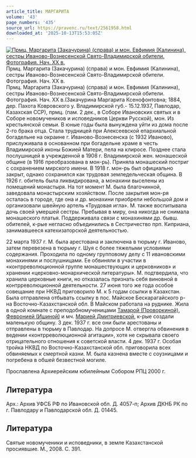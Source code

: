 ```yaml
---
article_title: МАРГАРИТА
volume: '43'
page_numbers: '435'
source_url: https://pravenc.ru/text/2561958.html
downloaded_at: '2025-10-13T15:53:05Z'
---
```


[![Прмц. Маргарита (Закачурина) (справа) и мон. Евфимия (Калинина), сестры Иваново-Вознесенской Свято-Владимирской обители. Фотография. Нач. ХХ в.](https://pravenc.ru/data/2020/06/21/1236348584/i200.jpg "Кликните для увеличения картинки")](https://pravenc.ru/data/2020/06/21/1236348584/i400.jpg)Прмц. Маргарита (Закачурина) (справа) и мон. Евфимия (Калинина), сестры Иваново-Вознесенской Свято-Владимирской обители. Фотография. Нач. ХХ в.  
Прмц. Маргарита (Закачурина) (справа) и мон. Евфимия (Калинина), сестры Иваново-Вознесенской Свято-Владимирской обители. Фотография. Нач. ХХ в.(Закачурина Маргарита Ксенофонтовна; 1884, дер. Пахота Ковровского у. Владимирской губ.- 15.12.1937, Павлодар, Казахская ССР), прмц. (пам. 2 дек., в Соборе Ивановских святых и в Соборе новомучеников и исповедников Церкви Русской), мон. Из крестьянской семьи. В юные годы была вынуждена уйти из дома после 2-го брака отца. Стала трудницей при Алексеевской епархиальной богадельне на окраине г. Иваново-Вознесенска (с 1932 Иваново), прислуживала в основанном при богадельне храме в честь Владимирской иконы Божией Матери, пела на клиросе. Позднее стала послушницей в учрежденной в 1908 г. Владимирской жен. монашеской общине (в 1916 преобразована в мон-рь). Приняла монашеский постриг с сохранением мирского имени. В 1918 г. мон-рь был официально закрыт, однако сохранился как трудовая земледельческая община. В 1926 г. обитель была ликвидирована, а монахини выселены из помещений монастыря. На тот момент М. была благочинной, заведовала монастырским хозяйством. После закрытия мон-ря осталась в городе, где она и др. монахини приобрели небольшой дом и организовали швейную артель «Трудовая игла». М. также воспитывала дочь своей умершей сестры. Пребывая в миру, она никогда не снимала монашеского платья. Поддерживала связи с монахинями др. бывш. обителей, к-рые негласно объединились в Сестричество прп. Киприана, занимавшееся катехизаторской деятельностью.

22 марта 1937 г. М. была арестована и заключена в тюрьму г. Иваново, затем перевезена в тюрьму г. Шуя с более тяжелыми условиями содержания. Проходила по одному групповому делу с 11 ивановскими монахинями и послушницами. Ее обвиняли в участии в «контрреволюционной группе монашествующих и церковников» и хранении «церковно-монархической литературы». М. подтвердила, что хранила церковные книги, но отказалась признать себя виновной в контрреволюционной деятельности. 27 июня того же года особое совещание при НКВД приговорило М. к 5 годам ссылки в Казахстан. Была отправлена отбывать ссылку в пос. Майское Бескарагайского р-на Восточно-Казахстанской обл. В Майском работала на руднике. Жила в одной комнате с преподобномученицами [Тамарой (Проворкиной)](<https://pravenc.ru/text/Тамарой (Проворкиной).html>),  [Февронией (Ишиной)](<https://pravenc.ru/text/Февронией (Ишиной).html>) и мч. [Марией Дмитриевской](<https://pravenc.ru/text/Марией Дмитриевской.html>), к-рые создали маленькую общину. 3 дек. 1937 г. все они были арестованы и отправлены в тюрьму в Павлодар. На допросе М. отвергла обвинения в ведении «контрреволюционной агитации», хотя не скрывала своего отрицательного отношения к советской власти. 4 дек. 1937 г. Особая тройка НКВД по Восточно-Казахстанской обл. приговорила всех обвиняемых к смертной казни. М. была казнена вместе с соузницами и погребена в обшей безвестной могиле.

Прославлена Архиерейским юбилейным Собором РПЦ 2000 г.

## Литература

Арх.: Архив УФСБ РФ по Ивановской обл. Д. 4057-п; Архив ДКНБ РК по г. Павлодару и Павлодарской обл. Д. 01445.

## Литература

Святые новомученики и исповедники, в земле Казахстанской просиявшие. М., 2008. С. 391.
